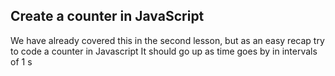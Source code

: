 ## Create a counter in JavaScript

We have already covered this in the second lesson, but as an easy recap try to code a counter in Javascript
It should go up as time goes by in intervals of 1 s
